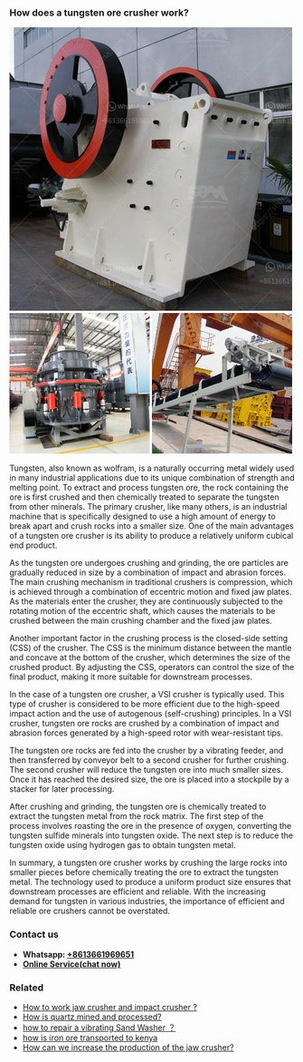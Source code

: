 <h3>How does a tungsten ore crusher work?</h3><img src='1701744979.jpg' alt=''><p>Tungsten, also known as wolfram, is a naturally occurring metal widely used in many industrial applications due to its unique combination of strength and melting point. To extract and process tungsten ore, the rock containing the ore is first crushed and then chemically treated to separate the tungsten from other minerals. The primary crusher, like many others, is an industrial machine that is specifically designed to use a high amount of energy to break apart and crush rocks into a smaller size. One of the main advantages of a tungsten ore crusher is its ability to produce a relatively uniform cubical end product.</p><p>As the tungsten ore undergoes crushing and grinding, the ore particles are gradually reduced in size by a combination of impact and abrasion forces. The main crushing mechanism in traditional crushers is compression, which is achieved through a combination of eccentric motion and fixed jaw plates. As the materials enter the crusher, they are continuously subjected to the rotating motion of the eccentric shaft, which causes the materials to be crushed between the main crushing chamber and the fixed jaw plates.</p><p>Another important factor in the crushing process is the closed-side setting (CSS) of the crusher. The CSS is the minimum distance between the mantle and concave at the bottom of the crusher, which determines the size of the crushed product. By adjusting the CSS, operators can control the size of the final product, making it more suitable for downstream processes.</p><p>In the case of a tungsten ore crusher, a VSI crusher is typically used. This type of crusher is considered to be more efficient due to the high-speed impact action and the use of autogenous (self-crushing) principles. In a VSI crusher, tungsten ore rocks are crushed by a combination of impact and abrasion forces generated by a high-speed rotor with wear-resistant tips.</p><p>The tungsten ore rocks are fed into the crusher by a vibrating feeder, and then transferred by conveyor belt to a second crusher for further crushing. The second crusher will reduce the tungsten ore into much smaller sizes. Once it has reached the desired size, the ore is placed into a stockpile by a stacker for later processing.</p><p>After crushing and grinding, the tungsten ore is chemically treated to extract the tungsten metal from the rock matrix. The first step of the process involves roasting the ore in the presence of oxygen, converting the tungsten sulfide minerals into tungsten oxide. The next step is to reduce the tungsten oxide using hydrogen gas to obtain tungsten metal.</p><p>In summary, a tungsten ore crusher works by crushing the large rocks into smaller pieces before chemically treating the ore to extract the tungsten metal. The technology used to produce a uniform product size ensures that downstream processes are efficient and reliable. With the increasing demand for tungsten in various industries, the importance of efficient and reliable ore crushers cannot be overstated.</p><h3>Contact us</h3><ul><li><strong>Whatsapp:&nbsp;<a href="https://wa.me/8613661969651">+8613661969651</a></strong></li><li><a href="https://swt.shibang-china.com/?git&amp;zhl&amp;How does a tungsten ore crusher work"><strong>Online Service(chat now)</strong></a></li></ul><h3>Related</h3><ul><li><a href='How to work jaw crusher and impact crusher .md'>How to work jaw crusher and impact crusher ?</a></li><li><a href='How is quartz mined and processed.md'>How is quartz mined and processed?</a></li><li><a href='how to repair a vibrating Sand Washer  ？.md'>how to repair a vibrating Sand Washer  ？</a></li><li><a href='how is iron ore transported to kenya.md'>how is iron ore transported to kenya</a></li><li><a href='How can we increase the production of the jaw crusher.md'>How can we increase the production of the jaw crusher?</a></li></ul>
